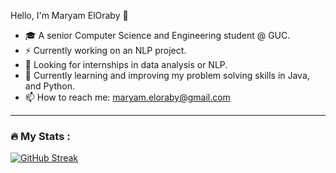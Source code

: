
<!--  <div align="center">
  <a href="https://www.linkedin.com/in/maryameloraby/">
    <img src="https://img.shields.io/badge/LinkedIn-blue?style=for-the-badge&logo=linkedin&logoColor=white" alt="LinkedIn Badge" />
  </a>
</div>
 <div align="center">
<img src="https://komarev.com/ghpvc/?username=maryameloraby&style=flat-square&color=blue" alt="" align="center"/>
  </div> -->
<!-- <h1 align="center">
  Hey there!
  <img src="https://media.giphy.com/media/hvRJCLFzcasrR4ia7z/giphy.gif" width="30px"/>
</h1> -->

Hello, I'm Maryam ElOraby 👋

- :mortar_board: A senior Computer Science and Engineering student @ GUC. 
- :zap: Currently working on an NLP project.
- :eyes: Looking for internships in data analysis or NLP.
- :seedling: Currently learning and improving my problem solving skills in Java, and Python.
- :mailbox: How to reach me: maryam.eloraby@gmail.com

---

### :fire: My Stats :
<!-- [![Top Langs](https://github-readme-stats.vercel.app/api/top-langs/?username=maryamsherif)](https://github.com/anuraghazra/github-readme-stats)
 -->
[![GitHub Streak](https://github-readme-streak-stats.herokuapp.com?user=mareloraby&theme=tokyonight&hide_border=true&date_format=M%20j%5B%2C%20Y%5D)](https://git.io/streak-stats)

<!-- ---

### :hammer_and_wrench: Languages and Tools :
<div>
<p align="center"> 
 <a href="https://www.python.org" target="_blank"> <img src="https://raw.githubusercontent.com/devicons/devicon/master/icons/python/python-original.svg" alt="python" width="40" height="40"/> </a>
 <a href="https://www.java.com" target="_blank"> <img src="https://raw.githubusercontent.com/devicons/devicon/master/icons/java/java-original.svg" alt="java" width="40" height="40"/> </a>
  <a href="https://www.w3.org/html/" target="_blank"> <img src="https://raw.githubusercontent.com/devicons/devicon/master/icons/html5/html5-original-wordmark.svg" alt="html5" width="40" height="40"/> </a>
  <a href="https://www.w3schools.com/css/" target="_blank"> <img src="https://raw.githubusercontent.com/devicons/devicon/master/icons/css3/css3-original-wordmark.svg" alt="css3" width="40" height="40"/> </a>
<a href="https://getbootstrap.com" target="_blank"> <img src="https://raw.githubusercontent.com/devicons/devicon/master/icons/bootstrap/bootstrap-plain-wordmark.svg" alt="bootstrap" width="40" height="40"/> </a> 
 <a href="https://developer.mozilla.org/en-US/docs/Web/JavaScript" target="_blank"> <img src="https://raw.githubusercontent.com/devicons/devicon/master/icons/javascript/javascript-original.svg" alt="javascript" width="40" height="40"/> </a> 
  <a href="https://reactnative.dev/" target="_blank"> <img src="https://reactnative.dev/img/header_logo.svg" alt="reactnative" width="40" height="40"/> </a>
<a href="https://www.w3schools.com/cs/" target="_blank"> <img src="https://raw.githubusercontent.com/devicons/devicon/master/icons/csharp/csharp-original.svg" alt="csharp" width="40" height="40"/> </a>
 <a href="https://nodejs.org" target="_blank"> <img src="https://raw.githubusercontent.com/devicons/devicon/master/icons/nodejs/nodejs-original-wordmark.svg" alt="nodejs" width="40" height="40"/> </a> 
<a href="https://www.microsoft.com/en-us/sql-server" target="_blank"> <img src="https://www.svgrepo.com/show/303229/microsoft-sql-server-logo.svg" alt="mssql" width="40" height="40"/> </a> 
</div>
 -->
<!-- 
[![GitHub Streak](https://github-readme-streak-stats.herokuapp.com?user=mareloraby&theme=tokyonight&hide_border=true&date_format=M%20j%5B%2C%20Y%5D)](https://git.io/streak-stats)
 -->

<!-- <p align="center">
  <img src="https://github.com/mareloraby/mareloraby/blob/output/github-contribution-grid-snake.svg" alt="animated" />
</p>
 -->

<!--
**mareloraby/mareloraby** is a ✨ _special_ ✨ repository because its `README.md` (this file) appears on your GitHub profile.

Here are some ideas to get you started:

- 🔭 I’m currently working on ...
- 🌱 I’m currently learning ...
- 👯 I’m looking to collaborate on ...
- 🤔 I’m looking for help with ...
- 💬 Ask me about ...
- 📫 How to reach me: ...
- 😄 Pronouns: ...
- ⚡ Fun fact: ...
-->
